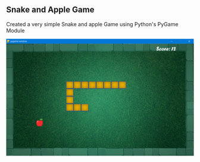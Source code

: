 ## Snake and Apple Game
Created a very simple Snake and apple Game using Python's PyGame Module

![pic.png](/Pygame/pic.png)
